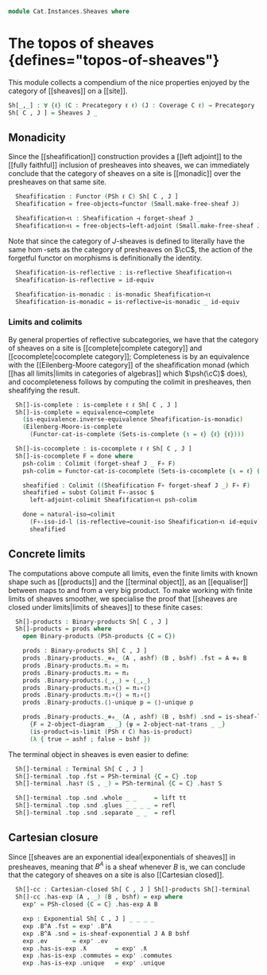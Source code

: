 <!--
```agda
open import Cat.Instances.Sheaves.Exponentials
open import Cat.CartesianClosed.Instances.PSh
open import Cat.Functor.Equivalence.Complete
open import Cat.Functor.Adjoint.Continuous
open import Cat.Functor.Adjoint.Reflective
open import Cat.Instances.Sets.Cocomplete
open import Cat.Instances.Functor.Limits
open import Cat.Instances.Sheaves.Limits
open import Cat.Functor.Adjoint.Monadic
open import Cat.Functor.FullSubcategory
open import Cat.Instances.Sets.Complete
open import Cat.Diagram.Limit.Product
open import Cat.Diagram.Colimit.Base
open import Cat.Diagram.Monad.Limits
open import Cat.Diagram.Exponential
open import Cat.Functor.Equivalence
open import Cat.Instances.Shape.Two
open import Cat.Site.Sheafification
open import Cat.Diagram.Limit.Base
open import Cat.Instances.Functor
open import Cat.Diagram.Terminal
open import Cat.Diagram.Product
open import Cat.Functor.Adjoint
open import Cat.Functor.Base
open import Cat.Site.Base
open import Cat.Prelude

open Cartesian-closed
open is-exponential
open Exponential
open Terminal
```
-->

```agda
module Cat.Instances.Sheaves where
```

# The topos of sheaves {defines="topos-of-sheaves"}

This module collects a compendium of the nice properties enjoyed by the
category of [[sheaves]] on a [[site]].

```agda
Sh[_,_] : ∀ {ℓ} (C : Precategory ℓ ℓ) (J : Coverage C ℓ) → Precategory (lsuc ℓ) ℓ
Sh[ C , J ] = Sheaves J _
```

<!--
```agda
module _ {ℓ} {C : Precategory ℓ ℓ} {J : Coverage C ℓ} where
```
-->

## Monadicity

Since the [[sheafification]] construction provides a [[left adjoint]] to
the [[fully faithful]] inclusion of presheaves into sheaves, we can
immediately conclude that the category of sheaves on a site is
[[monadic]] over the presheaves on that same site.

```agda
  Sheafification : Functor (PSh ℓ C) Sh[ C , J ]
  Sheafification = free-objects→functor (Small.make-free-sheaf J)

  Sheafification⊣ι : Sheafification ⊣ forget-sheaf J _
  Sheafification⊣ι = free-objects→left-adjoint (Small.make-free-sheaf J)
```

Note that since the category of $J$-sheaves is defined to literally have
the same $\hom$-sets as the category of presheaves on $\cC$, the action
of the forgetful functor on morphisms is definitionally the identity.

```agda
  Sheafification-is-reflective : is-reflective Sheafification⊣ι
  Sheafification-is-reflective = id-equiv

  Sheafification-is-monadic : is-monadic Sheafification⊣ι
  Sheafification-is-monadic = is-reflective→is-monadic _ id-equiv
```

### Limits and colimits

By general properties of reflective subcategories, we have that the
category of sheaves on a site is [[complete|complete category]] and
[[cocomplete|cocomplete category]]; Completeness is by an equivalence
with the [[Eilenberg-Moore category]] of the sheafification monad (which
[[has all limits|limits in categories of algebras]] which $\psh(\cC)$
does), and cocompleteness follows by computing the colimit in
presheaves, then sheafifying the result.

```agda
  Sh[]-is-complete : is-complete ℓ ℓ Sh[ C , J ]
  Sh[]-is-complete = equivalence→complete
    (is-equivalence.inverse-equivalence Sheafification-is-monadic)
    (Eilenberg-Moore-is-complete
      (Functor-cat-is-complete (Sets-is-complete {ι = ℓ} {ℓ} {ℓ})))

  Sh[]-is-cocomplete : is-cocomplete ℓ ℓ Sh[ C , J ]
  Sh[]-is-cocomplete F = done where
    psh-colim : Colimit (forget-sheaf J _ F∘ F)
    psh-colim = Functor-cat-is-cocomplete (Sets-is-cocomplete {ι = ℓ} {ℓ} {ℓ}) _

    sheafified : Colimit ((Sheafification F∘ forget-sheaf J _) F∘ F)
    sheafified = subst Colimit F∘-assoc $
      left-adjoint-colimit Sheafification⊣ι psh-colim

    done = natural-iso→colimit
      (F∘-iso-id-l (is-reflective→counit-iso Sheafification⊣ι id-equiv))
      sheafified
```

## Concrete limits

The computations above compute all limits, even the finite limits with
known shape such as [[products]] and the [[terminal object]], as an
[[equaliser]] between maps to and from a very big product. To make
working with finite limits of sheaves smoother, we specialise the proof
that [[sheaves are closed under limits|limits of sheaves]] to these
finite cases:

```agda
  Sh[]-products : Binary-products Sh[ C , J ]
  Sh[]-products = prods where
    open Binary-products (PSh-products {C = C})

    prods : Binary-products Sh[ C , J ]
    prods .Binary-products._⊗₀_ (A , ashf) (B , bshf) .fst = A ⊗₀ B
    prods .Binary-products.π₁ = π₁
    prods .Binary-products.π₂ = π₂
    prods .Binary-products.⟨_,_⟩ = ⟨_,_⟩
    prods .Binary-products.π₁∘⟨⟩ = π₁∘⟨⟩
    prods .Binary-products.π₂∘⟨⟩ = π₂∘⟨⟩
    prods .Binary-products.⟨⟩-unique p = ⟨⟩-unique p

    prods .Binary-products._⊗₀_ (A , ashf) (B , bshf) .snd = is-sheaf-limit
      {F = 2-object-diagram _ _} {ψ = 2-object-nat-trans _ _}
      (is-product→is-limit (PSh ℓ C) has-is-product)
      (λ { true → ashf ; false → bshf })
```

The terminal object in sheaves is even easier to define:

```agda
  Sh[]-terminal : Terminal Sh[ C , J ]
  Sh[]-terminal .top .fst = PSh-terminal {C = C} .top
  Sh[]-terminal .has⊤ (S , _) = PSh-terminal {C = C} .has⊤ S

  Sh[]-terminal .top .snd .whole _ _     = lift tt
  Sh[]-terminal .top .snd .glues _ _ _ _ = refl
  Sh[]-terminal .top .snd .separate _ _  = refl
```

## Cartesian closure

Since [[sheaves are an exponential ideal|exponentials of sheaves]] in
presheaves, meaning that $B^A$ is a sheaf whenever $B$ is, we can
conclude that the category of sheaves on a site is also [[Cartesian
closed]].

```agda
  Sh[]-cc : Cartesian-closed Sh[ C , J ] Sh[]-products Sh[]-terminal
  Sh[]-cc .has-exp (A , _) (B , bshf) = exp where
    exp' = PSh-closed {C = C} .has-exp A B

    exp : Exponential Sh[ C , J ] _ _ _ _
    exp .B^A .fst = exp' .B^A
    exp .B^A .snd = is-sheaf-exponential J A B bshf
    exp .ev       = exp' .ev
    exp .has-is-exp .ƛ        = exp' .ƛ
    exp .has-is-exp .commutes = exp' .commutes
    exp .has-is-exp .unique   = exp' .unique
```
